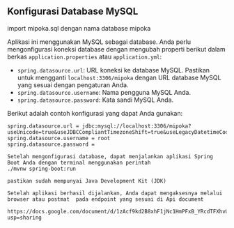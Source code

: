 ## Konfigurasi Database MySQL
import mipoka.sql dengan nama database mipoka

Aplikasi ini menggunakan MySQL sebagai database. Anda perlu mengonfigurasi koneksi database dengan mengubah properti berikut dalam berkas `application.properties` atau `application.yml`:

- `spring.datasource.url`: URL koneksi ke database MySQL. Pastikan untuk mengganti `localhost:3306/mipoka` dengan URL database MySQL yang sesuai dengan pengaturan Anda.
- `spring.datasource.username`: Nama pengguna MySQL Anda.
- `spring.datasource.password`: Kata sandi MySQL Anda.

Berikut adalah contoh konfigurasi yang dapat Anda gunakan:

```properties
spring.datasource.url = jdbc:mysql://localhost:3306/mipoka?useUnicode=true&useJDBCCompliantTimezoneShift=true&useLegacyDatetimeCode=false&serverTimezone=UTC
spring.datasource.username = root
spring.datasource.password = 

Setelah mengonfigurasi database, dapat menjalankan aplikasi Spring Boot Anda dengan terminal menggunakan perintah
./mvnw spring-boot:run 

pastikan sudah mempunyai Java Development Kit (JDK)

Setelah aplikasi berhasil dijalankan, Anda dapat mengaksesnya melalui browser atau postmat  pada endpoint yang sesuai di Api document

https://docs.google.com/document/d/1zAcf9kd2B8xhF1jNc1HmPFxB_YRcdTFXhvUJYeoNpkc/edit?usp=sharing
